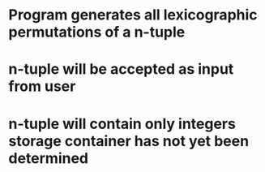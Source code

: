 # Program generates all lexicographic permutations of a n-tuple

# n-tuple will be accepted as input from user

# n-tuple will contain only integers storage container has not yet been determined
